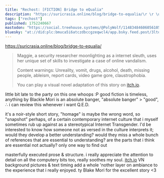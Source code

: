 ```yaml
---
title: "Rechost: [FICTION] Bridge to eQualia"
description: "https://suricrasia.online/blog/bridge-to-equalia/\r \r \u003e Maggie, a security researcher moonlighting as a internet sleuth, uses her unique s..."
tags: ["rechost"]
published: 1752240667
mastodon: "https://social.treehouse.systems/@PolyWolf/114834846060561058"
bluesky: "at://did:plc:bmuca5i6atczdbccgzeqwcl4/app.bsky.feed.post/3ltoxe3fjvc2y"
---
```


https://suricrasia.online/blog/bridge-to-equalia/

> Maggie, a security researcher moonlighting as a internet sleuth, uses her unique set of skills to investigate a case of online vandalism.
> 
> Content warnings: Unreality, vomit, drugs, alcohol, death, missing people, ableism, report cards, video game gore, claustrophobia.
>
> You can play a visual novel adaptation of this story on [itch.io](https://blackle.itch.io/bteq).

little bit late to the party on this one whoops :P good fiction is timeless, anything by Blackle Mori is an absolute banger, "absolute banger" > "good", ∴ i can review this whenever i want Q.E.D.

it's a noir-style short story, "homage" is maybe the wrong word, so "snapshot" perhaps, of a certain contemporary internet culture that i myself sometimes rub up against as a stereotypical Internet Transgender. I'd be interested to know how someone not as versed in the culture interprets it; would they develop a better understanding? would they miss a whole bunch of references that are essential to understanding? are the parts that i think are essential not actually? only one way to find out

masterfully executed prose & structure. i really appreciate the attention to detail on all the computery bits too, really soothes my soul. [itch.io](https://blackle.itch.io/bteq) VN background pictures & text timing add a whole 'nother layer on ambiance to the experience that i really enjoyed. ty Blake Mori for the excellent story <3
